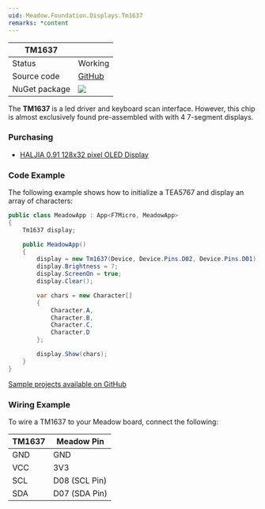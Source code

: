 ```yaml
---
uid: Meadow.Foundation.Displays.Tm1637
remarks: *content
---
```


| TM1637        |             |
|---------------|-------------|
| Status        | Working     |
| Source code   | [GitHub](https://github.com/WildernessLabs/Meadow.Foundation/tree/master/Source/Meadow.Foundation.Peripherals/Displays.Tm1637) |
| NuGet package | <img src="https://img.shields.io/nuget/v/Meadow.Foundation.Displays.Tm1637.svg?label=NuGet" style="width: auto;" /> |

The **TM1637** is a led driver and keyboard scan interface. However, this chip is almost exclusively found pre-assembled with with 4 7-segment displays.

### Purchasing

* [HALJIA 0.91 128x32 pixel OLED Display](https://www.amazon.co.uk/gp/product/B071Z18R1M/ref=oh_aui_detailpage_o03_s00?ie=UTF8&psc=1)

### Code Example

The following example shows how to initialize a TEA5767 and display an array of characters:

```csharp
public class MeadowApp : App<F7Micro, MeadowApp>
{
    Tm1637 display;

    public MeadowApp()
    {
        display = new Tm1637(Device, Device.Pins.D02, Device.Pins.D01);
        display.Brightness = 7;
        display.ScreenOn = true;
        display.Clear();

        var chars = new Character[] 
        { 
            Character.A, 
            Character.B, 
            Character.C, 
            Character.D 
        };

        display.Show(chars);
    }
}
```

[Sample projects available on GitHub](https://github.com/WildernessLabs/Meadow.Foundation/tree/master/Source/Meadow.Foundation.Peripherals/Displays.Tm1637/Samples) 

### Wiring Example

 To wire a TM1637 to your Meadow board, connect the following:

| TM1637  | Meadow Pin    |
|---------|---------------|
| GND     | GND           |
| VCC     | 3V3           |
| SCL     | D08 (SCL Pin) |
| SDA     | D07 (SDA Pin) |
